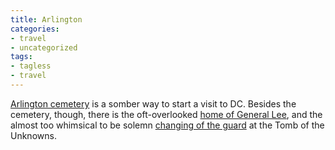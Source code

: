 ```yaml
---
title: Arlington
categories:
- travel
- uncategorized
tags:
- tagless
- travel
---
```


[Arlington cemetery][1] is a somber way to start a visit to DC.  Besides the cemetery, though, there is the oft-overlooked [home of General Lee][2], and the almost too whimsical to be solemn [changing of the guard][3] at the Tomb of the Unknowns.

   [1]: http://www.arlingtoncemetery.org/
   [2]: http://www.nps.gov/arho/
   [3]: http://www.mdw.army.mil/fs-g03.htm

